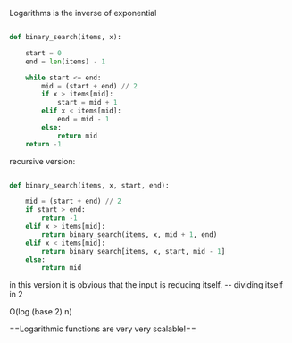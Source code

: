 Logarithms is the inverse of exponential


```python

def binary_search(items, x):

	start = 0
	end = len(items) - 1

	while start <= end:
		mid = (start + end) // 2
		if x > items[mid]:
			start = mid + 1
		elif x < items[mid]:
			end = mid - 1
		else:
			return mid
	return -1

```
recursive version:


```python

def binary_search(items, x, start, end):

	mid = (start + end) // 2
	if start > end: 
		return -1
	elif x > items[mid]:
		return binary_search(items, x, mid + 1, end)
	elif x < items[mid]:
		return binary_search[items, x, start, mid - 1]
	else:
		return mid

```
in this version it is obvious that the input is reducing itself. -- dividing itself in 2

O(log (base 2) n)

==Logarithmic functions are very very scalable!==



